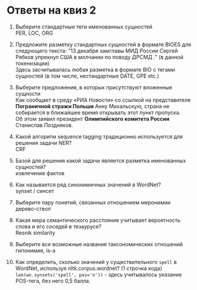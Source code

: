 # Ответы на квиз 2

1. Выберите стандартные теги именованных сущностей <br/>
PER, LOC, ORG

2. Предложите разметку стандартных сущностей в формате BIOES для следующего текста: "13 декабря замглавы МИД России Сергей Рябков упрекнул США в молчании по поводу ДРСМД ." (в данной токенизации) <br/>
Здесь засчитывалась любая разметка в формате BIO с тегами сущностей (в том числе, нестандартные DATE, GPE etc.) <br/>

3. Выберите предложения, в которых присутствуют вложенные сущности <br/>
Как сообщает в среду «РИА Новости» со ссылкой на представителя **Пограничной стражи Польши** Анну Михальскую, страна не собирается в ближайшее время открывать этот пункт пропуска. <br/>
Об этом заявил президент **Олимпийского комитета России** Станислав Поздняков. <br/>

4. Какой алгоритм sequence tagging традиционно используется для решения задачи NER? <br/>
CRF

5. Базой для решения какой задачи является разметка именованных сущностей? <br/>
извлечение фактов

6. Как называется ряд синонимичных значений в WordNet? <br/>
synset / синсет

7. Выберите пару понятий, связанных отношением меронимии <br/>
дерево-ствол

8. Какая мера семантического расстояния учитывает вероятность слова и его соседей в тезаурусе? <br/>
Resnik similarity

9. Выберите все возможные названия таксономических отношений <br/>
гипонимия, is-a

10. Как определить, сколько значений у существительного `spell` в WordNet, используя nltk.corpus.wordnet? (1 строчка кода) <br/>
`len(wn.synsets('spell', pos='n'))` - здесь учитывалось указание POS-тега, без него 0,5 балла.
